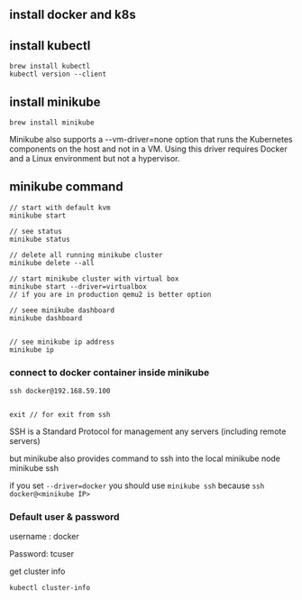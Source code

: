 ## install docker and k8s

## install kubectl

    brew install kubectl
    kubectl version --client

## install minikube

    brew install minikube

Minikube also supports a --vm-driver=none option that runs the Kubernetes components on the host and not in a VM. Using this driver requires Docker and a Linux environment but not a hypervisor.

## minikube command

    // start with default kvm
    minikube start
    
    // see status
    minikube status
    
    // delete all running minikube cluster
    minikube delete --all
    
    // start minikube cluster with virtual box
    minikube start --driver=virtualbox
    // if you are in production qemu2 is better option
    
    // seee minikube dashboard
    minikube dashboard
    
    
    // see minikube ip address
    minikube ip

### connect to docker container inside minikube

```
ssh docker@192.168.59.100


exit // for exit from ssh
```

SSH is a Standard Protocol for management any servers (including remote servers)

but minikube also provides  command to ssh into the local minikube node minikube ssh

if you set  `--driver=docker` you should use `minikube ssh` because `ssh docker@<minikube IP>`  

### Default user & password

username : docker

Password: tcuser

get cluster info

```
kubectl cluster-info
```